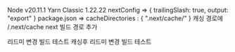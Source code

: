 Node v20.11.1
Yarn Classic 1.22.22
nextConfig => { trailingSlash: true, output: "export" }
package.json => cacheDirectories : { ".next/cache/" }
캐싱 경로에 /.next/cache next 빌드 경로 추가

리드미 변경 빌드 테스트
캐싱후 리드미 변경 빌드 테스트
